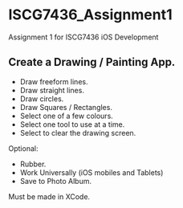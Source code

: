 # ISCG7436_Assignment1
Assignment 1 for ISCG7436 iOS Development

## Create a Drawing / Painting App.

- Draw freeform lines.
- Draw straight lines.
- Draw circles.
- Draw Squares / Rectangles.
- Select one of a few colours.
- Select one tool to use at a time.
- Select to clear the drawing screen.


Optional:

- Rubber.
- Work Universally (iOS mobiles and Tablets)
- Save to Photo Album.


Must be made in XCode.


